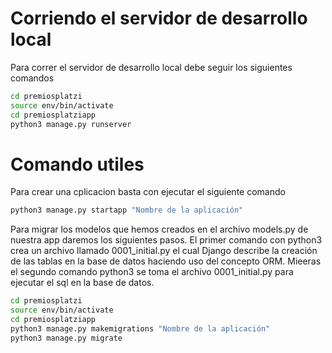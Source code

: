 # Corriendo el servidor de desarrollo local

Para correr el servidor de desarrollo local debe seguir los siguientes comandos

```sh
cd premiosplatzi
source env/bin/activate
cd premiosplatziapp
python3 manage.py runserver
```

# Comando utiles

Para crear una cplicacion basta con ejecutar el siguiente comando

```sh
python3 manage.py startapp "Nombre de la aplicación"
```

Para migrar los modelos que hemos creados en el archivo models.py de nuestra app daremos los siguientes pasos. El primer comando con python3 crea un archivo llamado 0001_initial.py el cual Django describe la creación de las tablas en la base de datos haciendo uso del concepto ORM. Mieeras el segundo comando python3 se toma el archivo 0001_initial.py para ejecutar el sql en la base de datos.

```sh
cd premiosplatzi
source env/bin/activate
cd premiosplatziapp
python3 manage.py makemigrations "Nombre de la aplicación"
python3 manage.py migrate
```